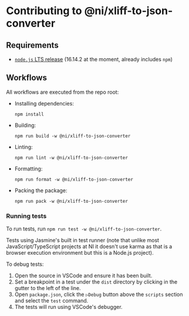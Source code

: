 # Contributing to @ni/xliff-to-json-converter

## Requirements
- [`node.js` LTS release](https://nodejs.org/en/download/) (16.14.2 at the moment, already includes `npm`)

## Workflows

All workflows are executed from the repo root:

- Installing dependencies:
    ```
    npm install
    ```

- Building:
    ```
    npm run build -w @ni/xliff-to-json-converter
    ```

- Linting:
    ```
    npm run lint -w @ni/xliff-to-json-converter
    ```

- Formatting:
    ```
    npm run format -w @ni/xliff-to-json-converter
    ```

- Packing the package:
    ```
    npm run pack -w @ni/xliff-to-json-converter
    ```

### Running tests

To run tests, run `npm run test -w @ni/xliff-to-json-converter`.

Tests using Jasmine's built in test runner (note that unlike most JavaScript/TypeScript projects at NI it doesn't use karma as that is a browser execution environment but this is a Node.js project).

To debug tests:
1. Open the source in VSCode and ensure it has been built.
2. Set a breakpoint in a test under the `dist` directory by clicking in the gutter to the left of the line.
3. Open `package.json`, click the `▷Debug` button above the `scripts` section and select the `test` command.
4. The tests will run using VSCode's debugger.
